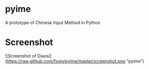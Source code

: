 pyime
=====

A prototype of Chinese Input Method in Python


Screenshot
==========

![Screenshot of Diaosi] (https://raw.github.com/fxsjy/pyime/master/screenshot.png "pyime")
